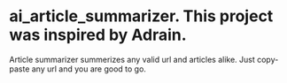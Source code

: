 # ai_article_summarizer. This project was inspired by Adrain.
Article summarizer summerizes any valid url and articles alike.
Just copy-paste any url and you are good to go.
